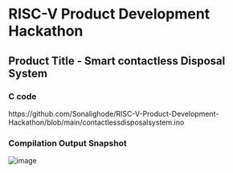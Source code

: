 # RISC-V Product Development Hackathon

<h2>Product Title - Smart contactless Disposal System</h2>

<h3>C code</h3>
https://github.com/Sonalighode/RISC-V-Product-Development-Hackathon/blob/main/contactlessdisposalsystem.ino

<h3>Compilation Output Snapshot</h3>

![image](https://github.com/Sonalighode/RISC-V-Product-Development-Hackathon/assets/125658017/99d26c60-4518-4c60-9b19-670f70136bc9)

